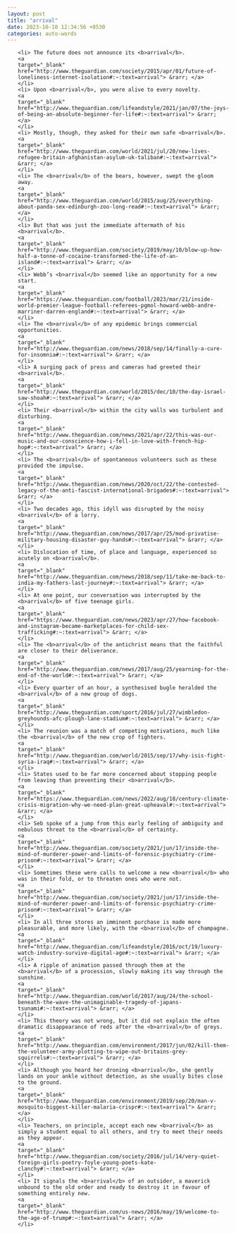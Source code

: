 ```yaml
---
layout: post
title: "arrival"
date: 2023-10-10 12:34:56 +0530
categories: auto-words
---
```

<ol>

    <li> The future does not announce its <b>arrival</b>.
    <a 
    target="_blank" 
    href="http://www.theguardian.com/society/2015/apr/01/future-of-loneliness-internet-isolation#:~:text=arrival"> &rarr; </a>
    </li>
    <li> Upon <b>arrival</b>, you were alive to every novelty.
    <a 
    target="_blank" 
    href="http://www.theguardian.com/lifeandstyle/2021/jan/07/the-joys-of-being-an-absolute-beginner-for-life#:~:text=arrival"> &rarr; </a>
    </li>
    <li> Mostly, though, they asked for their own safe <b>arrival</b>.
    <a 
    target="_blank" 
    href="http://www.theguardian.com/world/2021/jul/20/new-lives-refugee-britain-afghanistan-asylum-uk-taliban#:~:text=arrival"> &rarr; </a>
    </li>
    <li> The <b>arrival</b> of the bears, however, swept the gloom away.
    <a 
    target="_blank" 
    href="http://www.theguardian.com/world/2015/aug/25/everything-about-panda-sex-edinburgh-zoo-long-read#:~:text=arrival"> &rarr; </a>
    </li>
    <li> But that was just the immediate aftermath of his <b>arrival</b>.
    <a 
    target="_blank" 
    href="http://www.theguardian.com/society/2019/may/10/blow-up-how-half-a-tonne-of-cocaine-transformed-the-life-of-an-island#:~:text=arrival"> &rarr; </a>
    </li>
    <li> Webb’s <b>arrival</b> seemed like an opportunity for a new start.
    <a 
    target="_blank" 
    href="https://www.theguardian.com/football/2023/mar/21/inside-world-premier-league-football-referees-pgmol-howard-webb-andre-marriner-darren-england#:~:text=arrival"> &rarr; </a>
    </li>
    <li> The <b>arrival</b> of any epidemic brings commercial opportunities.
    <a 
    target="_blank" 
    href="http://www.theguardian.com/news/2018/sep/14/finally-a-cure-for-insomnia#:~:text=arrival"> &rarr; </a>
    </li>
    <li> A surging pack of press and cameras had greeted their <b>arrival</b>.
    <a 
    target="_blank" 
    href="http://www.theguardian.com/world/2015/dec/10/the-day-israel-saw-shoah#:~:text=arrival"> &rarr; </a>
    </li>
    <li> Their <b>arrival</b> within the city walls was turbulent and disturbing.
    <a 
    target="_blank" 
    href="http://www.theguardian.com/news/2021/apr/22/this-was-our-music-and-our-conscience-how-i-fell-in-love-with-french-hip-hop#:~:text=arrival"> &rarr; </a>
    </li>
    <li> The <b>arrival</b> of spontaneous volunteers such as these provided the impulse.
    <a 
    target="_blank" 
    href="http://www.theguardian.com/news/2020/oct/22/the-contested-legacy-of-the-anti-fascist-international-brigades#:~:text=arrival"> &rarr; </a>
    </li>
    <li> Two decades ago, this idyll was disrupted by the noisy <b>arrival</b> of a lorry.
    <a 
    target="_blank" 
    href="http://www.theguardian.com/news/2017/apr/25/mod-privatise-military-housing-disaster-guy-hands#:~:text=arrival"> &rarr; </a>
    </li>
    <li> Dislocation of time, of place and language, experienced so acutely on <b>arrival</b>.
    <a 
    target="_blank" 
    href="http://www.theguardian.com/news/2018/sep/11/take-me-back-to-india-my-fathers-last-journey#:~:text=arrival"> &rarr; </a>
    </li>
    <li> At one point, our conversation was interrupted by the <b>arrival</b> of five teenage girls.
    <a 
    target="_blank" 
    href="https://www.theguardian.com/news/2023/apr/27/how-facebook-and-instagram-became-marketplaces-for-child-sex-trafficking#:~:text=arrival"> &rarr; </a>
    </li>
    <li> The <b>arrival</b> of the antichrist means that the faithful are closer to their deliverance.
    <a 
    target="_blank" 
    href="http://www.theguardian.com/news/2017/aug/25/yearning-for-the-end-of-the-world#:~:text=arrival"> &rarr; </a>
    </li>
    <li> Every quarter of an hour, a synthesised bugle heralded the <b>arrival</b> of a new group of dogs.
    <a 
    target="_blank" 
    href="http://www.theguardian.com/sport/2016/jul/27/wimbledon-greyhounds-afc-plough-lane-stadium#:~:text=arrival"> &rarr; </a>
    </li>
    <li> The reunion was a match of competing motivations, much like the <b>arrival</b> of the new crop of fighters.
    <a 
    target="_blank" 
    href="http://www.theguardian.com/world/2015/sep/17/why-isis-fight-syria-iraq#:~:text=arrival"> &rarr; </a>
    </li>
    <li> States used to be far more concerned about stopping people from leaving than preventing their <b>arrival</b>.
    <a 
    target="_blank" 
    href="https://www.theguardian.com/news/2022/aug/18/century-climate-crisis-migration-why-we-need-plan-great-upheaval#:~:text=arrival"> &rarr; </a>
    </li>
    <li> Seb spoke of a jump from this early feeling of ambiguity and nebulous threat to the <b>arrival</b> of certainty.
    <a 
    target="_blank" 
    href="http://www.theguardian.com/society/2021/jun/17/inside-the-mind-of-murderer-power-and-limits-of-forensic-psychiatry-crime-prison#:~:text=arrival"> &rarr; </a>
    </li>
    <li> Sometimes these were calls to welcome a new <b>arrival</b> who was in their fold, or to threaten ones who were not.
    <a 
    target="_blank" 
    href="http://www.theguardian.com/society/2021/jun/17/inside-the-mind-of-murderer-power-and-limits-of-forensic-psychiatry-crime-prison#:~:text=arrival"> &rarr; </a>
    </li>
    <li> In all three stores an imminent purchase is made more pleasurable, and more likely, with the <b>arrival</b> of champagne.
    <a 
    target="_blank" 
    href="http://www.theguardian.com/lifeandstyle/2016/oct/19/luxury-watch-industry-survive-digital-age#:~:text=arrival"> &rarr; </a>
    </li>
    <li> A ripple of animation passed through them at the <b>arrival</b> of a procession, slowly making its way through the sunshine.
    <a 
    target="_blank" 
    href="http://www.theguardian.com/world/2017/aug/24/the-school-beneath-the-wave-the-unimaginable-tragedy-of-japans-tsunami#:~:text=arrival"> &rarr; </a>
    </li>
    <li> This theory was not wrong, but it did not explain the often dramatic disappearance of reds after the <b>arrival</b> of greys.
    <a 
    target="_blank" 
    href="http://www.theguardian.com/environment/2017/jun/02/kill-them-the-volunteer-army-plotting-to-wipe-out-britains-grey-squirrels#:~:text=arrival"> &rarr; </a>
    </li>
    <li> Although you heard her droning <b>arrival</b>, she gently lands on your ankle without detection, as she usually bites close to the ground.
    <a 
    target="_blank" 
    href="http://www.theguardian.com/environment/2019/sep/20/man-v-mosquito-biggest-killer-malaria-crispr#:~:text=arrival"> &rarr; </a>
    </li>
    <li> Teachers, on principle, accept each new <b>arrival</b> as simply a student equal to all others, and try to meet their needs as they appear.
    <a 
    target="_blank" 
    href="http://www.theguardian.com/society/2016/jul/14/very-quiet-foreign-girls-poetry-foyle-young-poets-kate-clanchy#:~:text=arrival"> &rarr; </a>
    </li>
    <li> It signals the <b>arrival</b> of an outsider, a maverick unbound to the old order and ready to destroy it in favour of something entirely new.
    <a 
    target="_blank" 
    href="http://www.theguardian.com/us-news/2016/may/19/welcome-to-the-age-of-trump#:~:text=arrival"> &rarr; </a>
    </li>